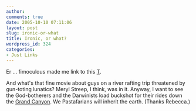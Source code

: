 ```yaml
---
author:
comments: true
date: 2005-10-10 07:11:06
layout: post
slug: ironic-or-what
title: Ironic, or what?
wordpress_id: 324
categories:
- Just Links
---
```


Er ... fimoculous made me link to this [T](http://www.cultureshiftclothing.com/mens/CUL062.html).

And what's that fine movie about guys on a river rafting trip threatened by gun-toting lunatics? Meryl Streep, I think, was in it. Anyway, I want to see the God-botherers and the Darwinists load buckshot for their rides down the [Grand Canyon](http://www.nytimes.com/2005/10/06/science/sciencespecial2/06canyon.html?ex=1286251200&en=0328704f0c0c7d35&ei=5090&partner=rssuserland&emc=rss). We Pastafarians will inherit the earth. (Thanks Rebecca.)
